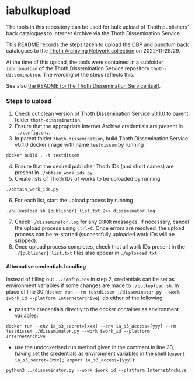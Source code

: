 # iabulkupload
The tools in this repository can be used for bulk upload of Thoth publishers' back catalogues to Internet Archive via the Thoth Dissemination Service.

This README records the steps taken to upload the OBP and punctum back catalogues to the [Thoth Archiving Network collection](https://archive.org/details/thoth-archiving-network) on 2022-11-28/29.

At the time of this upload, the tools were contained in a subfolder `iabulkupload` of the Thoth Dissemination Service repository `thoth-dissemination`. The wording of the steps reflects this.

See also [the README for the Thoth Dissemination Service itself](https://github.com/thoth-pub/thoth-dissemination/blob/v0.1.0/README.md).

### Steps to upload
1. Check out clean version of Thoth Dissemination Service v0.1.0 to parent folder `thoth-dissemination`.
2. Ensure that the appropriate Internet Archive credentials are present in `../config.env`.
3. In parent folder `thoth-dissemination`, build Thoth Dissemination Service v0.1.0 docker image with name `testdissem` by running
```
docker build . -t testdissem
```
4. Ensure that the desired publisher Thoth IDs (and short names) are present in `./obtain_work_ids.py`.
5. Create lists of Thoth IDs of works to be uploaded by running
```
./obtain_work_ids.py
```
6. For each list, start the upload process by running
```
./bulkupload.sh [publisher]_list.txt 2>> disseminator.log
```
7. Check `./disseminator.log` for any `ERROR` messages. If necessary, cancel the upload process using `ctrl+C`. Once errors are resolved, the upload process can be re-started (successfully uploaded work IDs will be skipped).
8. Once upload process completes, check that all work IDs present in the `./[publisher]_list.txt` files also appear in `./uploaded.txt`.

#### Alternative credentials handling
Instead of filling out `../config.env` in step 2, credentials can be set as environment variables if some changes are made to `./bulkupload.sh`. In place of line 30 (`docker run --rm testdissem ./disseminator.py --work $work_id --platform InternetArchive`), do either of the following:
- pass the credentials directly to the docker container as environment variables:
```
docker run --env ia_s3_secret=[xxx] --env ia_s3_access=[yyy] --rm testdissem ./disseminator.py --work $work_id --platform InternetArchive
```
- use the undockerised run method given in the comment in line 33, having set the credentials as environment variables in the shell (`export ia_s3_secret=[xxx]; export ia_s3_access=[yyy]`):
```
python3 ../disseminator.py --work $work_id --platform InternetArchive
```